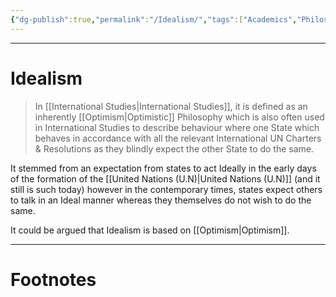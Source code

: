 ```yaml
---
{"dg-publish":true,"permalink":"/Idealism/","tags":["Academics","Philosophy"]}
---
```



---
# Idealism
> In [[International Studies\|International Studies]], it is defined as an inherently [[Optimism\|Optimistic]] Philosophy which is also often used in International Studies to describe behaviour where one State which behaves in accordance with all the relevant International UN Charters & Resolutions as they blindly expect the other State to do the same.

It stemmed from an expectation from states to act Ideally in the early days of the formation of the [[United Nations (U.N)\|United Nations (U.N)]] (and it still is such today) however in the contemporary times, states expect others to talk in an Ideal manner whereas they themselves do not wish to do the same.

It could be argued that Idealism is based on [[Optimism\|Optimism]].

---
# Footnotes